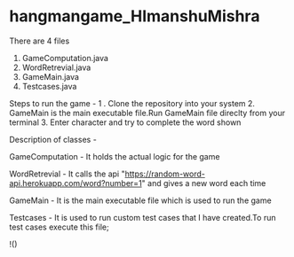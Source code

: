 # hangmangame_HImanshuMishra


There are 4 files 
1. GameComputation.java
2. WordRetrevial.java
3. GameMain.java
4. Testcases.java


Steps to run the game - 
        1 . Clone the repository into your system 
        2.  GameMain is the main executable file.Run GameMain file direclty from your terminal
        3.  Enter character and try to complete the word shown


Description of classes  - 

GameComputation - It holds the actual logic for the game 

WordRetrevial - It calls the api "https://random-word-api.herokuapp.com/word?number=1"  and gives a new word each time

GameMain  - It is the main executable file which is used to run the game

Testcases -  It is used to run custom test cases that I have created.To run test cases execute this file;

!()[](screenshots/Screenshot4.png)

